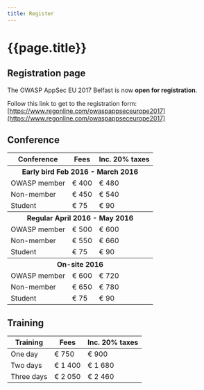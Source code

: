 ```yaml
---
title: Register
---
```

# {{page.title}}

## Registration page

The OWASP AppSec EU 2017 Belfast is now **open for registration**. 

Follow this link to get to the registration form:
[https://www.regonline.com/owaspappseceurope2017](https://www.regonline.com/owaspappseceurope2017)


## Conference

<table class="registration">
  <thead>
    <tr>
      <th>Conference</th>
      <th>Fees</th>
      <th>Inc. 20% taxes</th>
    </tr>
  </thead>
  <tbody>
    <tr>
      <th colspan="3">Early bird Feb 2016 - March 2016</th>
    </tr>
    <tr>
      <td>OWASP member</td>
      <td>€ 400</td>
      <td>€ 480</td>
    </tr>
    <tr>
      <td>Non-member</td>
      <td>€ 450</td>
      <td>€ 540</td>
    </tr>
    <tr>
      <td>Student</td>
      <td>€ 75</td>
      <td>€ 90</td>
    </tr>
    <tr>
      <th colspan="3">Regular April 2016 - May 2016</th>
    </tr>
    <tr>
      <td>OWASP member</td>
      <td>€ 500</td>
      <td>€ 600</td>
    </tr>
    <tr>
      <td>Non-member</td>
      <td>€ 550</td>
      <td>€ 660</td>
    </tr>
    <tr>
      <td>Student</td>
      <td>€ 75</td>
      <td>€ 90</td>
    </tr>
    <tr>
      <th colspan="3">On-site 2016</th>
    </tr>
    <tr>
      <td>OWASP member</td>
      <td>€ 600</td>
      <td>€ 720</td>
    </tr>
    <tr>
      <td>Non-member</td>
      <td>€ 650</td>
      <td>€ 780</td>
    </tr>
    <tr>
      <td>Student</td>
      <td>€ 75</td>
      <td>€ 90</td>
    </tr>
  </tbody>
</table>

## Training
<table class="registration">
  <thead>
    <tr>
      <th>Training</th>
      <th>Fees</th>
      <th>Inc. 20% taxes</th>
    </tr>
  </thead>
  <tbody>
    <tr>
      <td>One day</td>
      <td>€ 750</td>
      <td>€ 900</td>
    </tr>
    <tr>
      <td>Two days</td>
      <td>€ 1 400</td>
      <td>€ 1 680</td>
    </tr>
    <tr>
      <td>Three days</td>
      <td>€ 2 050</td>
      <td>€ 2 460</td>
    </tr>
  </tbody>
</table>